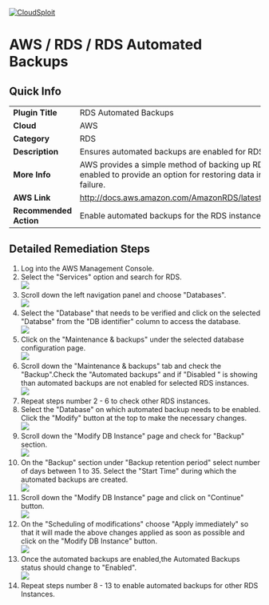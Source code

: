 [![CloudSploit](https://cloudsploit.com/img/logo-new-big-text-100.png "CloudSploit")](https://cloudsploit.com)

# AWS / RDS / RDS Automated Backups

## Quick Info

| | |
|-|-|
| **Plugin Title** | RDS Automated Backups |
| **Cloud** | AWS |
| **Category** | RDS |
| **Description** | Ensures automated backups are enabled for RDS instances |
| **More Info** | AWS provides a simple method of backing up RDS instances at a regular interval. This should be enabled to provide an option for restoring data in the event of a database compromise or hardware failure. |
| **AWS Link** | http://docs.aws.amazon.com/AmazonRDS/latest/UserGuide/USER_WorkingWithAutomatedBackups.html |
| **Recommended Action** | Enable automated backups for the RDS instance |

## Detailed Remediation Steps
1. Log into the AWS Management Console.
2. Select the "Services" option and search for RDS. </br> <img src="/resources/aws/rds/rds-automated-backups/step2.png"/>
3. Scroll down the left navigation panel and choose "Databases". </br> <img src="/resources/aws/rds/rds-automated-backups/step3.png"/>
4. Select the "Database" that needs to be verified and click on the  selected "Databse" from the "DB identifier" column to access the database.</br><img src="/resources/aws/rds/rds-automated-backups/step4.png"/>
5. Click on the "Maintenance & backups" under the selected database configuration page.</br><img src="/resources/aws/rds/rds-automated-backups/step5.png"/>
6. Scroll down the "Maintenance & backups" tab and check the "Backup".Check the "Automated backups" and if "Disabled " is showing than automated backups are not enabled for selected RDS instances.</br><img src="/resources/aws/rds/rds-automated-backups/step6.png"/>
7. Repeat steps number 2 - 6 to check other RDS instances. </br>
8. Select the "Database" on which automated backup needs to be enabled. Click the "Modify" button at the top to make the necessary changes.</br><img src="/resources/aws/rds/rds-automated-backups/step8.png"/>
9. Scroll down the "Modify DB Instance" page and check for "Backup" section.</br><img src="/resources/aws/rds/rds-automated-backups/step9.png"/>
10. On the "Backup" section under "Backup retention period" select number of days between 1 to 35. Select the "Start Time" during which the automated backups are created. </br><img src="/resources/aws/rds/rds-automated-backups/step10.png"/>
11. Scroll down the "Modify DB Instance" page and click on "Continue" button. </br><img src="/resources/aws/rds/rds-automated-backups/step11.png"/>
12. On the "Scheduling of modifications" choose "Apply immediately" so that it will made the above changes applied as soon as possible and click on the "Modify DB Instance" button. </br><img src="/resources/aws/rds/rds-automated-backups/step12.png"/>
13. Once the automated backups are enabled,the Automated Backups status should change to "Enabled".</br><img src="/resources/aws/rds/rds-automated-backups/step13.png"/>
14. Repeat steps number 8 - 13 to enable automated backups for other RDS Instances. </br>
